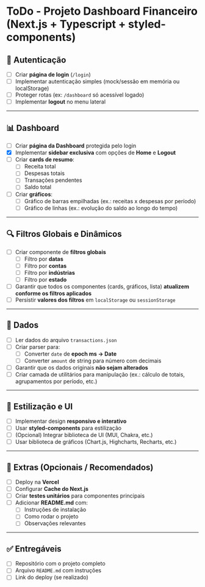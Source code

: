 # ToDo - Projeto Dashboard Financeiro (Next.js + Typescript + styled-components)

## 🔑 Autenticação
- [ ] Criar **página de login** (`/login`)
- [ ] Implementar autenticação simples (mock/sessão em memória ou localStorage)
- [ ] Proteger rotas (ex: `/dashboard` só acessível logado)
- [ ] Implementar **logout** no menu lateral

---

## 📊 Dashboard
- [ ] Criar **página da Dashboard** protegida pelo login
- [X] Implementar **sidebar exclusiva** com opções de **Home** e **Logout**
- [ ] Criar **cards de resumo**:
  - [ ] Receita total
  - [ ] Despesas totais
  - [ ] Transações pendentes
  - [ ] Saldo total
- [ ] Criar **gráficos**:
  - [ ] Gráfico de barras empilhadas (ex.: receitas x despesas por período)
  - [ ] Gráfico de linhas (ex.: evolução do saldo ao longo do tempo)

---

## 🔍 Filtros Globais e Dinâmicos
- [ ] Criar componente de **filtros globais**
  - [ ] Filtro por **datas**
  - [ ] Filtro por **contas**
  - [ ] Filtro por **indústrias**
  - [ ] Filtro por **estado**
- [ ] Garantir que todos os componentes (cards, gráficos, lista) **atualizem conforme os filtros aplicados**
- [ ] Persistir **valores dos filtros** em `localStorage` ou `sessionStorage`

---

## 💾 Dados
- [ ] Ler dados do arquivo `transactions.json`
- [ ] Criar parser para:
  - [ ] Converter `date` de **epoch ms → Date**
  - [ ] Converter `amount` de string para número com decimais
- [ ] Garantir que os dados originais **não sejam alterados**
- [ ] Criar camada de utilitários para manipulação (ex.: cálculo de totais, agrupamentos por período, etc.)

---

## 🎨 Estilização e UI
- [ ] Implementar design **responsivo e interativo**
- [ ] Usar **styled-components** para estilização
- [ ] (Opcional) Integrar biblioteca de UI (MUI, Chakra, etc.)
- [ ] Usar biblioteca de gráficos (Chart.js, Highcharts, Recharts, etc.)

---

## 🚀 Extras (Opcionais / Recomendados)
- [ ] Deploy na **Vercel**
- [ ] Configurar **Cache do Next.js**
- [ ] Criar **testes unitários** para componentes principais
- [ ] Adicionar **README.md** com:
  - [ ] Instruções de instalação
  - [ ] Como rodar o projeto
  - [ ] Observações relevantes

---

## ✅ Entregáveis
- [ ] Repositório com o projeto completo
- [ ] Arquivo `README.md` com instruções
- [ ] Link do deploy (se realizado)
